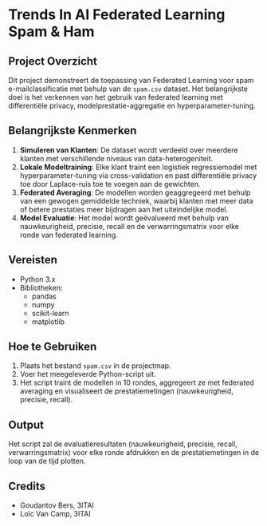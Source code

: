# Trends In AI Federated Learning Spam & Ham

## Project Overzicht
Dit project demonstreert de toepassing van Federated Learning voor spam e-mailclassificatie met behulp van de `spam.csv` dataset. Het belangrijkste doel is het verkennen van het gebruik van federated learning met differentiële privacy, modelprestatie-aggregatie en hyperparameter-tuning.

## Belangrijkste Kenmerken
1. **Simuleren van Klanten**: De dataset wordt verdeeld over meerdere klanten met verschillende niveaus van data-heterogeniteit.
2. **Lokale Modeltraining**: Elke klant traint een logistiek regressiemodel met hyperparameter-tuning via cross-validation en past differentiële privacy toe door Laplace-ruis toe te voegen aan de gewichten.
3. **Federated Averaging**: De modellen worden geaggregeerd met behulp van een gewogen gemiddelde techniek, waarbij klanten met meer data of betere prestaties meer bijdragen aan het uiteindelijke model.
4. **Model Evaluatie**: Het model wordt geëvalueerd met behulp van nauwkeurigheid, precisie, recall en de verwarringsmatrix voor elke ronde van federated learning.

## Vereisten
- Python 3.x
- Bibliotheken:
  - pandas
  - numpy
  - scikit-learn
  - matplotlib

## Hoe te Gebruiken
1. Plaats het bestand `spam.csv` in de projectmap.
2. Voer het meegeleverde Python-script uit.
3. Het script traint de modellen in 10 rondes, aggregeert ze met federated averaging en visualiseert de prestatiemetingen (nauwkeurigheid, precisie, recall).

## Output
Het script zal de evaluatieresultaten (nauwkeurigheid, precisie, recall, verwarringsmatrix) voor elke ronde afdrukken en de prestatiemetingen in de loop van de tijd plotten.

## Credits
- Goudantov Bers, 3ITAI
- Loïc Van Camp, 3ITAI